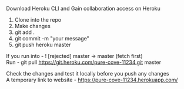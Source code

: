 Download Heroku CLI and Gain collaboration access on Heroku 

1. Clone into the repo<br>
2. Make changes
3. git add .
4. git commit -m "your message"
5. git push heroku master

If you run into - ! [rejected]        master -> master (fetch first)<br>
Run - git pull https://git.heroku.com/pure-cove-11234.git master

Check the changes and test it locally before you push any changes <br>
A temporary link to website - https://pure-cove-11234.herokuapp.com/

